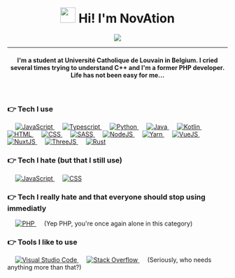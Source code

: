 <h1 align="center">
	<img src="https://media.giphy.com/media/hvRJCLFzcasrR4ia7z/giphy.gif" width="35"> Hi! I'm NovAtion
</h1>

<p align="center">
  <a href="https://github.com/DenverCoder1/readme-typing-svg"><img src="https://readme-typing-svg.herokuapp.com?lines=Computer+Science+Student;Javascript+Dev+(Not+proud+of+that);Mediocre+Web+Dev&center=true&width=500&height=50"></a>
</p>

<hr />

<h4 align="center">I'm a student at Université Catholique de Louvain in Belgium. I cried several times trying to understand C++ and I'm a former PHP developer. Life has not been easy for me...</h4>

<br />

### 👉 Tech I use

<p align="left">
  &emsp;
  <a href="https://developer.mozilla.org/en-US/docs/Web/JavaScript" target="_blank"> 
     <img alt="JavaScript" src="https://img.shields.io/badge/javascript-%23323330.svg?style=for-the-badge&logo=javascript&logoColor=%23F7DF1E">
  </a>
  &emsp;
  <a href="https://www.typescriptlang.org/" target="_blank"> 
    <img alt="Typescript" src="https://img.shields.io/badge/typescript-%23007ACC.svg?style=for-the-badge&logo=typescript&logoColor=white">
  </a>
  &emsp;
   <a href="https://www.python.org" target="_blank">
    <img alt="Python" src="https://img.shields.io/badge/python-3670A0?style=for-the-badge&logo=python&logoColor=ffdd54">
  </a>
  &emsp;
  <a href="https://www.java.com/en/" target="_blank">
    <img alt="Java" src="https://img.shields.io/badge/java-%23ED8B00.svg?style=for-the-badge&logo=java&logoColor=white">
  </a>
  &emsp;
  <a href="https://kotlinlang.org/" target="_blank">
    <img alt="Kotlin" src="https://img.shields.io/badge/kotlin-%230095D5.svg?style=for-the-badge&logo=kotlin&logoColor=white">
  </a>
  &emsp;
  <a href="https://developer.mozilla.org/en-US/docs/Web/HTML" target="_blank">
    <img alt="HTML" src="https://img.shields.io/badge/html5-%23E34F26.svg?style=for-the-badge&logo=html5&logoColor=white">
  </a>
  &emsp;
  <a href="https://developer.mozilla.org/en-US/docs/Web/CSS" target="_blank">
    <img alt="CSS" src="https://img.shields.io/badge/css3-%231572B6.svg?style=for-the-badge&logo=css3&logoColor=white">
  </a>
  &emsp;
  <a href="https://sass-lang.com" target="_blank">
    <img alt="SASS" src="https://img.shields.io/badge/SASS-hotpink.svg?style=for-the-badge&logo=SASS&logoColor=white">
  </a>
  &emsp;
  <a href="https://nodejs.org" target="_blank">
    <img alt="NodeJS" src="https://img.shields.io/badge/node.js-6DA55F?style=for-the-badge&logo=node.js&logoColor=white">
  </a>
  &emsp;
  <a href="https://yarnpkg.org" target="_blank">
    <img alt="Yarn" src="https://img.shields.io/badge/yarn-%232C8EBB.svg?style=for-the-badge&logo=yarn&logoColor=white">
  </a>
  &emsp;
  <a href="https://vuejs.org" target="_blank">
    <img alt="VueJS" src="https://img.shields.io/badge/vuejs-%2335495e.svg?style=for-the-badge&logo=vuedotjs&logoColor=%234FC08D">
  </a>
  &emsp;
  <a href="https://v3.nuxtjs.org" target="_blank">
    <img alt="NuxtJS" src="https://img.shields.io/badge/Nuxt-black?style=for-the-badge&logo=nuxt.js&logoColor=white">
  </a>
  &emsp;
  <a href="https://threejs.org/" target="_blank">
    <img alt="ThreeJS" src="https://img.shields.io/badge/threejs-black?style=for-the-badge&logo=three.js&logoColor=white">
  </a>
  &emsp;
  <a href="https://rust-lang.org/" target="_blank">
    <img alt="Rust" src="https://img.shields.io/badge/rust-%23000000.svg?style=for-the-badge&logo=rust&logoColor=white">
  </a>
</p>

### 👉 Tech I hate (but that I still use)

<p align="left"> 
  &emsp;
  <a href="https://developer.mozilla.org/en-US/docs/Web/JavaScript" target="_blank"> 
     <img alt="JavaScript" src="https://img.shields.io/badge/javascript-%23323330.svg?style=for-the-badge&logo=javascript&logoColor=%23F7DF1E">
  </a>
  &emsp;
  <a href="https://developer.mozilla.org/en-US/docs/Web/CSS" target="_blank">
    <img alt="CSS" src="https://img.shields.io/badge/css3-%231572B6.svg?style=for-the-badge&logo=css3&logoColor=white">
  </a>
</p>

### 👉 Tech I really hate and that everyone should stop using immediatly

<p align="left"> 
  &emsp;
  <a href="https://www.php.net/" target="_blank"> 
     <img alt="PHP" src="https://img.shields.io/badge/php-%23777BB4.svg?style=for-the-badge&logo=php&logoColor=white">
  </a>
  &emsp;
  (Yep PHP, you're once again alone in this category)
</p>
 
### 👉 Tools I like to use
 
<p align="left">
  &emsp;
  <a href="https://code.visualstudio.com/">
    <img alt="Visual Studio Code" src="https://img.shields.io/badge/Visual%20Studio%20Code-0078d7.svg?style=for-the-badge&logo=visual-studio-code&logoColor=white">
  </a>
  &emsp;
    <a href="https://stackoverflow.com/">
      <img alt="Stack Overflow" src="https://img.shields.io/badge/-Stackoverflow-FE7A16?style=for-the-badge&logo=stack-overflow&logoColor=white">
  </a>
  &emsp;
    (Seriously, who needs anything more than that?)
</p>
